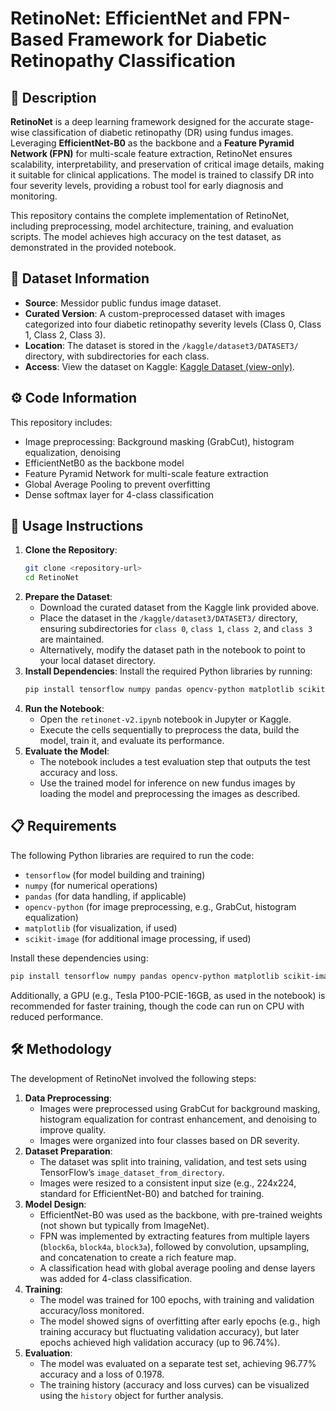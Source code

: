 # RetinoNet: EfficientNet and FPN-Based Framework for Diabetic Retinopathy Classification

## 📖 Description
**RetinoNet** is a deep learning framework designed for the accurate stage-wise classification of diabetic retinopathy (DR) using fundus images. Leveraging **EfficientNet-B0** as the backbone and a **Feature Pyramid Network (FPN)** for multi-scale feature extraction, RetinoNet ensures scalability, interpretability, and preservation of critical image details, making it suitable for clinical applications. The model is trained to classify DR into four severity levels, providing a robust tool for early diagnosis and monitoring.

This repository contains the complete implementation of RetinoNet, including preprocessing, model architecture, training, and evaluation scripts. The model achieves high accuracy on the test dataset, as demonstrated in the provided notebook.

## 📂 Dataset Information
- **Source**: Messidor public fundus image dataset.
- **Curated Version**: A custom-preprocessed dataset with images categorized into four diabetic retinopathy severity levels (Class 0, Class 1, Class 2, Class 3).
- **Location**: The dataset is stored in the `/kaggle/dataset3/DATASET3/` directory, with subdirectories for each class.
- **Access**: View the dataset on Kaggle: [Kaggle Dataset (view-only)](https://www.kaggle.com/datasets/anithajaikumar/dataset3).

## ⚙️ Code Information
This repository includes:
- Image preprocessing: Background masking (GrabCut), histogram equalization, denoising
- EfficientNetB0 as the backbone model
- Feature Pyramid Network for multi-scale feature extraction
- Global Average Pooling to prevent overfitting
- Dense softmax layer for 4-class classification

## 🚀 Usage Instructions
1. **Clone the Repository**:
   ```bash
   git clone <repository-url>
   cd RetinoNet
   ```
2. **Prepare the Dataset**:
   - Download the curated dataset from the Kaggle link provided above.
   - Place the dataset in the `/kaggle/dataset3/DATASET3/` directory, ensuring subdirectories for `class 0`, `class 1`, `class 2`, and `class 3` are maintained.
   - Alternatively, modify the dataset path in the notebook to point to your local dataset directory.
3. **Install Dependencies**:
   Install the required Python libraries by running:
   ```bash
   pip install tensorflow numpy pandas opencv-python matplotlib scikit-image
   ```
4. **Run the Notebook**:
   - Open the `retinonet-v2.ipynb` notebook in Jupyter or Kaggle.
   - Execute the cells sequentially to preprocess the data, build the model, train it, and evaluate its performance.
5. **Evaluate the Model**:
   - The notebook includes a test evaluation step that outputs the test accuracy and loss.
   - Use the trained model for inference on new fundus images by loading the model and preprocessing the images as described.

## 📋 Requirements
The following Python libraries are required to run the code:
- `tensorflow` (for model building and training)
- `numpy` (for numerical operations)
- `pandas` (for data handling, if applicable)
- `opencv-python` (for image preprocessing, e.g., GrabCut, histogram equalization)
- `matplotlib` (for visualization, if used)
- `scikit-image` (for additional image processing, if used)

Install these dependencies using:
```bash
pip install tensorflow numpy pandas opencv-python matplotlib scikit-image
```

Additionally, a GPU (e.g., Tesla P100-PCIE-16GB, as used in the notebook) is recommended for faster training, though the code can run on CPU with reduced performance.

## 🛠️ Methodology
The development of RetinoNet involved the following steps:
1. **Data Preprocessing**:
   - Images were preprocessed using GrabCut for background masking, histogram equalization for contrast enhancement, and denoising to improve quality.
   - Images were organized into four classes based on DR severity.
2. **Dataset Preparation**:
   - The dataset was split into training, validation, and test sets using TensorFlow’s `image_dataset_from_directory`.
   - Images were resized to a consistent input size (e.g., 224x224, standard for EfficientNet-B0) and batched for training.
3. **Model Design**:
   - EfficientNet-B0 was used as the backbone, with pre-trained weights (not shown but typically from ImageNet).
   - FPN was implemented by extracting features from multiple layers (`block6a`, `block4a`, `block3a`), followed by convolution, upsampling, and concatenation to create a rich feature map.
   - A classification head with global average pooling and dense layers was added for 4-class classification.
4. **Training**:
   - The model was trained for 100 epochs, with training and validation accuracy/loss monitored.
   - The model showed signs of overfitting after early epochs (e.g., high training accuracy but fluctuating validation accuracy), but later epochs achieved high validation accuracy (up to 96.74%).
5. **Evaluation**:
   - The model was evaluated on a separate test set, achieving 96.77% accuracy and a loss of 0.1978.
   - The training history (accuracy and loss curves) can be visualized using the `history` object for further analysis.

